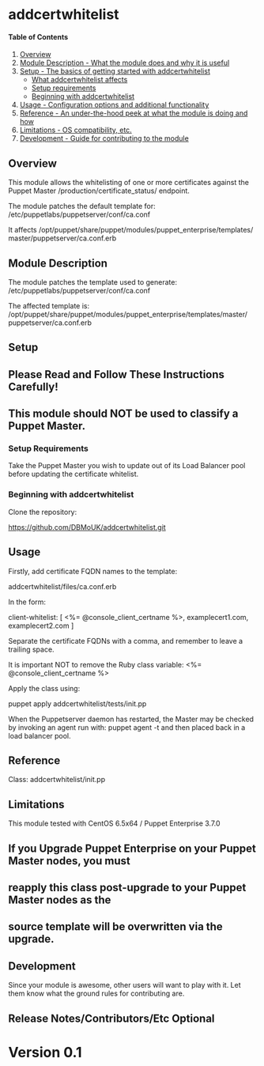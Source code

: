 
# addcertwhitelist 

#### Table of Contents

1. [Overview](#overview)
2. [Module Description - What the module does and why it is useful](#module-description)
3. [Setup - The basics of getting started with addcertwhitelist](#setup)
    * [What addcertwhitelist affects](#what-addcertwhitelist-affects)
    * [Setup requirements](#setup-requirements)
    * [Beginning with addcertwhitelist](#beginning-with-addcert_whitelist)
4. [Usage - Configuration options and additional functionality](#usage)
5. [Reference - An under-the-hood peek at what the module is doing and how](#reference)
5. [Limitations - OS compatibility, etc.](#limitations)
6. [Development - Guide for contributing to the module](#development)

## Overview

This module allows the whitelisting of one or more certificates against the
Puppet Master /production/certificate_status/ endpoint.

The module patches the default template for:
/etc/puppetlabs/puppetserver/conf/ca.conf

It affects /opt/puppet/share/puppet/modules/puppet_enterprise/templates/
master/puppetserver/ca.conf.erb

## Module Description

The module patches the template used to generate:
/etc/puppetlabs/puppetserver/conf/ca.conf

The affected template is:
/opt/puppet/share/puppet/modules/puppet_enterprise/templates/master/
puppetserver/ca.conf.erb

## Setup

## Please Read and Follow These Instructions Carefully!


## This module should NOT be used to classify a Puppet Master.

### Setup Requirements 

Take the Puppet Master you wish to update out of its Load Balancer pool 
before updating the certificate whitelist.

### Beginning with addcertwhitelist

Clone the repository:

https://github.com/DBMoUK/addcertwhitelist.git

## Usage

Firstly, add certificate FQDN names to the template:
 
addcertwhitelist/files/ca.conf.erb
 
In the form:
 
client-whitelist: [ <%= @console_client_certname %>, examplecert1.com, examplecert2.com ]
 
Separate the certificate FQDNs with a comma, and remember to leave 
a trailing space.
 
It is important NOT to remove the Ruby class variable: <%= @console_client_certname %>
 
Apply the class using:
 
puppet apply addcertwhitelist/tests/init.pp


When the Puppetserver daemon has restarted, the Master may be checked
by invoking an agent run with: puppet agent -t and then placed back in
a load balancer pool.


## Reference

Class: addcertwhitelist/init.pp

## Limitations

This module tested with CentOS 6.5x64 / Puppet Enterprise 3.7.0

## If you Upgrade Puppet Enterprise on your Puppet Master nodes, you must 
## reapply this class post-upgrade to your Puppet Master nodes as the
## source template will be overwritten via the upgrade.

## Development

Since your module is awesome, other users will want to play with it. Let them
know what the ground rules for contributing are.

## Release Notes/Contributors/Etc **Optional**

Version 0.1
=======

